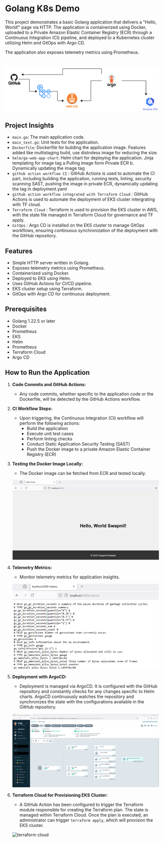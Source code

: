 # Golang K8s Demo

This project demonstrates a basic Golang application that delivers a "Hello, World!" page via HTTP. The application is containerized using Docker, uploaded to a Private Amazon Elastic Container Registry (ECR) through a Continuous Integration (CI) pipeline, and deployed to a Kubernetes cluster utilizing Helm and GitOps with Argo CD.

The application also exposes telemetry metrics using Prometheus.

#
![Architecture Diagram](./images/diagram.png)

## Project Insights

- `main.go`: The main application code.
- `main_test.go`: Unit tests for the application.
- `Dockerfile`: Dockerfile for building the application image. Features added like multistaging build, use distroless image for reducing the size.
- `helm/go-web-app-chart`: Helm chart for deploying the application. Jinja templating for image tag
                            a.Pulling image form Private ECR
                            b. Dynamically updating the image tag 
- `github action workflow CI` : GitHub Actions is used to automate the CI part, including building the application, running tests, linting, security scanning SAST, 
                              pushing the image in private ECR, dynamically updating the tag in deployment.yaml
- `github action workflow integrated with Terraform Cloud` : GitHub Actions is used to automate the deployment of EKS cluster intergrating with TF cloud. 
- `Terraform Cloud` : Terraform is used to provision the EKS cluster in AWS, with the state file managed in Terraform Cloud for governance and TF apply.
- `GitOps` : Argo CD is installed on the EKS cluster to manage GitOps workflows, ensuring continuous synchronization of the deployment with the GitHub repository.

## Features

- Simple HTTP server written in Golang.
- Exposes telemetry metrics using Prometheus.
- Containerized using Docker.
- Deployed to EKS using Helm.
- Uses GitHub Actions for CI/CD pipeline.
- EKS cluster setup using Terraform.
- GitOps with Argo CD for continuous deployment.

## Prerequisites

- Golang 1.22.5 or later
- Docker
- Prometheus
- EKS
- Helm
- Prometheus
- Terraform Cloud
- Argo CD

## How to Run the Application

1. **Code Commits and GitHub Actions:**
    - Any code commits, whether specific to the application code or the Dockerfile, will be detected by the GitHub Actions workflow.

2. **CI Workflow Steps:**
    - Upon triggering, the Continuous Integration (CI) workflow will perform the following actions:
        - Build the application
        - Execute unit test cases
        - Perform linting checks
        - Conduct Static Application Security Testing (SAST)
        - Push the Docker image to a private Amazon Elastic Container Registry (ECR)

3. **Testing the Docker Image Locally:**
    - The Docker image can be fetched from ECR and tested locally.

   ![Home Page](./images/homepage.png)

4. **Telemetry Metrics:**
    - Monitor telemetry metrics for application insights.

   ![Telemetry](./images/telemetry.png)

5. **Deployment with ArgoCD:**
    - Deployment is managed via ArgoCD. It is configured with the GitHub repository and constantly checks for any changes specific to Helm charts. ArgoCD continuously watches the repository and synchronizes the state with the configurations available in the GitHub repository.

   ![ArgoCD](./images/argo.png)

6. **Terraform Cloud for Provisioning EKS Cluster:**
   - A GitHub Action has been configured to trigger the Terraform module responsible for creating the Terraform plan. The state is managed within Terraform Cloud. Once the plan is executed, an administrator can trigger `terraform apply`, which will provision the EKS cluster.

   ![terraform cloud](./images/tfcloud)
